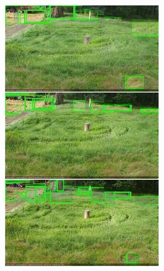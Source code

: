 ![20200709-152321-153323](in2/20200709/20200709-152321-153323_0_.jpg)
![20200709-153330-154331](in2/20200709/20200709-153330-154331_0_.jpg)
![20200709-154337-155339](in2/20200709/20200709-154337-155339_0_.jpg)
